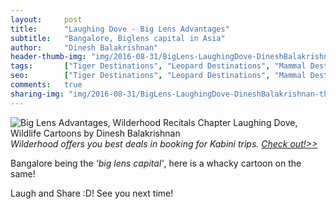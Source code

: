 ```yaml
---
layout:     post
title:      "Laughing Dove - Big Lens Advantages"
subtitle:   "Bangalore, Biglens capital in Asia"
author:     "Dinesh Balakrishnan"
header-thumb-img: "img/2016-08-31/BigLens-LaughingDove-DineshBalakrishnan-thumb.jpg"
tags:       ["Tiger Destinations", "Leopard Destinations", "Mammal Destinations", "Kabini"]
seo: 		["Tiger Destinations", "Leopard Destinations", "Mammal Destinations", "Kabini", "Bangalore"]
comments:   true
sharing-img: "img/2016-08-31/BigLens-LaughingDove-DineshBalakrishnan-thumb.jpg"
---
```



<img src="{{ site.baseurl }}/img/2016-08-31/BigLens-LaughingDove-DineshBalakrishnan-thumb.jpg" alt="Big Lens Advantages, Wilderhood Recitals Chapter Laughing Dove, Wildlife Cartoons by Dinesh Balakrishnan">

<em>
Wilderhood offers you best deals in booking for Kabini trips. <a href="http://www.wilderhood.com/destination/Kabini" target="_blank">Check out!>></a>
</em>

<p>
Bangalore being the <em>'big lens capital'</em>, here is a whacky cartoon on the same!
</p>

<p>
Laugh and Share :D! See you next time!
</p>